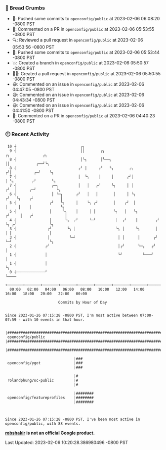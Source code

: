 ### 🍞 Bread Crumbs

 * 🚢: Pushed some commits to `openconfig/public` at 2023-02-06 06:08:20 -0800 PST
 * 💬: Commented on a PR in  `openconfig/public` at 2023-02-06 05:53:55 -0800 PST
 * 🔍: Reviewed a pull request in  `openconfig/public` at 2023-02-06 05:53:56 -0800 PST
 * 🚢: Pushed some commits to `openconfig/public` at 2023-02-06 05:53:44 -0800 PST
 * 💥: Created a branch in `openconfig/public` at 2023-02-06 05:50:57 -0800 PST
 * ✍🏼: Created a pull request in `openconfig/public` at 2023-02-06 05:50:55 -0800 PST
 * 😃: Commented on an issue in `openconfig/public` at 2023-02-06 04:47:05 -0800 PST
 * 😃: Commented on an issue in `openconfig/public` at 2023-02-06 04:43:34 -0800 PST
 * 😃: Commented on an issue in `openconfig/public` at 2023-02-06 04:41:50 -0800 PST
 * 💬: Commented on a PR in  `openconfig/public` at 2023-02-06 04:40:23 -0800 PST

### 🕘 Recent Activity
```
 10 ┼                             ╭╮
  9 ┤                             ││       ╭╮                            ╭╮               ╭╮
  8 ┤                             │╰╮      │╰──╮                         ││            ╭──╯╰╮
  8 ┤                            ╭╯ │     ╭╯   ╰╮       ╭╮              ╭╯│          ╭─╯    ╰╮
  7 ┤                            │  ╰╮    │     │      ╭╯│              │ ╰╮        ╭╯       ╰╮
  7 ┤                ╭─╮         │   │   ╭╯     ╰╮     │ │             ╭╯  │      ╭─╯         ╰╮
  6 ┤                │ ╰─╮      ╭╯   │   │       │     │ ╰╮           ╭╯   ╰╮    ╭╯            │
  5 ┤               ╭╯   ╰╮     │    ╰╮ ╭╯       │    ╭╯  │           │     │    │             ╰╮
  5 ┤               │     ╰╮    │     │ │        ╰╮   │   ╰╮         ╭╯     │   ╭╯              │
  4 ┤               │      ╰╮  ╭╯     ╰─╯         │  ╭╯    │        ╭╯      ╰╮ ╭╯               ╰╮
  3 ┤              ╭╯       ╰╮ │                  ╰╮ │     ╰╮       │        │ │                 │
  3 ┤              │         ╰─╯                   │ │      │      ╭╯        ╰─╯                 ╰╮
  2 ┤             ╭╯                               │╭╯      ╰─╮   ╭╯                              │
  1 ┤             │                                ╰╯         ╰───╯                               │
  1 ┤             │                                                                               ╰╮
  0 ┼─────────────╯                                                                                ╰────
    +───────+───────+───────+───────+───────+───────+───────+───────+───────+───────+───────+───────+────
  00:00   02:00   04:00   06:00   08:00   10:00   12:00   14:00   16:00   18:00   20:00   22:00   00:00   

						Commits by Hour of Day


Since 2023-01-26 07:15:28 -0800 PST, I'm most active between 07:00-07:59 - with 10 events in that hour.

```



```
                               |########################################################################################
 openconfig/public             |########################################################################################
                               |########################################################################################

                               |###
 openconfig/ygot               |###
                               |###

                               |#
 rolandphung/oc-public         |#
                               |#

                               |########
 openconfig/featureprofiles    |########
                               |########



Since 2023-01-26 07:15:28 -0800 PST, I've been most active in openconfig/public, with 88 events.

```
**[robshakir](mailto:robjs@google.com) is not an official Google product.**  


Last Updated: 2023-02-06 10:20:28.386980496 -0800 PST
